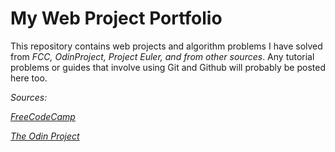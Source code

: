 # My Web Project Portfolio

This repository contains web projects and algorithm problems I have solved from *FCC, OdinProject, Project Euler, and from other sources*. Any tutorial problems or guides that involve using Git and Github will probably be posted here too.

*Sources:*

[*FreeCodeCamp*](https://www.freecodecamp.org/)

[*The Odin Project*](https://www.theodinproject.com)
